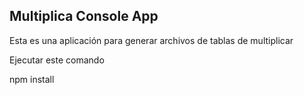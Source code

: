 ## Multiplica Console App

Esta es una aplicación para generar archivos de tablas de multiplicar

Ejecutar este comando

npm install
